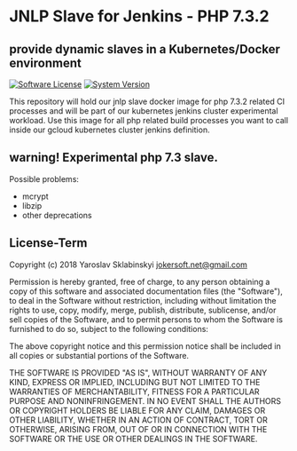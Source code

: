 # JNLP Slave for Jenkins - PHP 7.3.2

## provide dynamic slaves in a Kubernetes/Docker environment

[![Software License](https://img.shields.io/badge/license-MIT-brightgreen.svg)](LICENSE)
[![System Version](https://img.shields.io/badge/version-0.0.1-blue.svg)](VERSION)

This repository will hold our jnlp slave docker image for php 7.3.2 related CI processes and will be part of our kubernetes jenkins cluster experimental workload. Use this image for all php related build processes you want to call inside our gcloud kubernetes cluster jenkins definition.

## warning! Experimental php 7.3 slave.
Possible problems:
* mcrypt
* libzip
* other deprecations

## License-Term

Copyright (c) 2018 Yaroslav Sklabinskyi <jokersoft.net@gmail.com>
                                                                           
Permission is hereby granted,  free of charge,  to any  person obtaining a 
copy of this software and associated documentation files (the "Software"),
to deal in the Software without restriction,  including without limitation
the rights to use,  copy, modify, merge, publish,  distribute, sublicense,
and/or sell copies  of the  Software,  and to permit  persons to whom  the
Software is furnished to do so, subject to the following conditions:       
                                                                           
The above copyright notice and this permission notice shall be included in 
all copies or substantial portions of the Software.
                                                                           
THE SOFTWARE IS PROVIDED "AS IS", WITHOUT WARRANTY OF ANY KIND, EXPRESS OR IMPLIED, INCLUDING  BUT NOT  LIMITED TO THE WARRANTIES OF MERCHANTABILITY, FITNESS FOR A PARTICULAR  PURPOSE AND  NONINFRINGEMENT.  IN NO EVENT SHALL THE AUTHORS OR COPYRIGHT HOLDERS BE LIABLE FOR ANY CLAIM, DAMAGES OR OTHER LIABILITY,  WHETHER IN AN ACTION OF CONTRACT,  TORT OR OTHERWISE,  ARISING
FROM,  OUT OF  OR IN CONNECTION  WITH THE  SOFTWARE  OR THE  USE OR  OTHER DEALINGS IN THE SOFTWARE.
